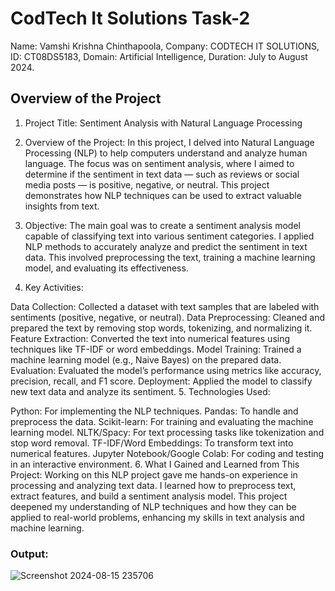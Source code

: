 # CodTech It Solutions Task-2
Name: Vamshi Krishna Chinthapoola, Company: CODTECH IT SOLUTIONS, ID: CT08DS5183, Domain: Artificial Intelligence, Duration: July to August 2024.

## Overview of the Project

1. Project Title:
Sentiment Analysis with Natural Language Processing

2. Overview of the Project:
In this project, I delved into Natural Language Processing (NLP) to help computers understand and analyze human language. The focus was on sentiment analysis, where I aimed to determine if the sentiment in text data — such as reviews or social media posts — is positive, negative, or neutral. This project demonstrates how NLP techniques can be used to extract valuable insights from text.

3. Objective:
The main goal was to create a sentiment analysis model capable of classifying text into various sentiment categories. I applied NLP methods to accurately analyze and predict the sentiment in text data. This involved preprocessing the text, training a machine learning model, and evaluating its effectiveness.

4. Key Activities:

Data Collection: Collected a dataset with text samples that are labeled with sentiments (positive, negative, or neutral).
Data Preprocessing: Cleaned and prepared the text by removing stop words, tokenizing, and normalizing it.
Feature Extraction: Converted the text into numerical features using techniques like TF-IDF or word embeddings.
Model Training: Trained a machine learning model (e.g., Naive Bayes) on the prepared data.
Evaluation: Evaluated the model’s performance using metrics like accuracy, precision, recall, and F1 score.
Deployment: Applied the model to classify new text data and analyze its sentiment.
5. Technologies Used:

Python: For implementing the NLP techniques.
Pandas: To handle and preprocess the data.
Scikit-learn: For training and evaluating the machine learning model.
NLTK/Spacy: For text processing tasks like tokenization and stop word removal.
TF-IDF/Word Embeddings: To transform text into numerical features.
Jupyter Notebook/Google Colab: For coding and testing in an interactive environment.
6. What I Gained and Learned from This Project:
Working on this NLP project gave me hands-on experience in processing and analyzing text data. I learned how to preprocess text, extract features, and build a sentiment analysis model. This project deepened my understanding of NLP techniques and how they can be applied to real-world problems, enhancing my skills in text analysis and machine learning.

### Output:
![Screenshot 2024-08-15 235706](https://github.com/user-attachments/assets/907bd378-8121-41fd-a079-e1a269417a22)
